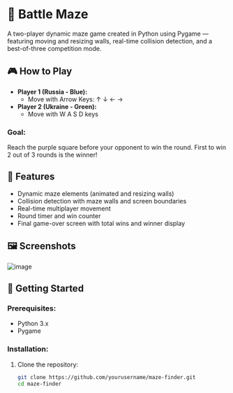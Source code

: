 # 🧩 Battle Maze

A two-player dynamic maze game created in Python using Pygame — featuring moving and resizing walls, real-time collision detection, and a best-of-three competition mode.

## 🎮 How to Play

- **Player 1 (Russia - Blue):**
  - Move with Arrow Keys: ↑ ↓ ← →
- **Player 2 (Ukraine - Green):**
  - Move with W A S D keys

### Goal:
Reach the purple square before your opponent to win the round. First to win 2 out of 3 rounds is the winner!

## 🧱 Features

- Dynamic maze elements (animated and resizing walls)
- Collision detection with maze walls and screen boundaries
- Real-time multiplayer movement
- Round timer and win counter
- Final game-over screen with total wins and winner display

## 🖼️ Screenshots

![image](https://github.com/user-attachments/assets/14f5252b-5b92-42d0-82a9-2b16c7a332ff)


## 🚀 Getting Started

### Prerequisites:
- Python 3.x
- Pygame

### Installation:

1. Clone the repository:
   ```bash
   git clone https://github.com/yourusername/maze-finder.git
   cd maze-finder
